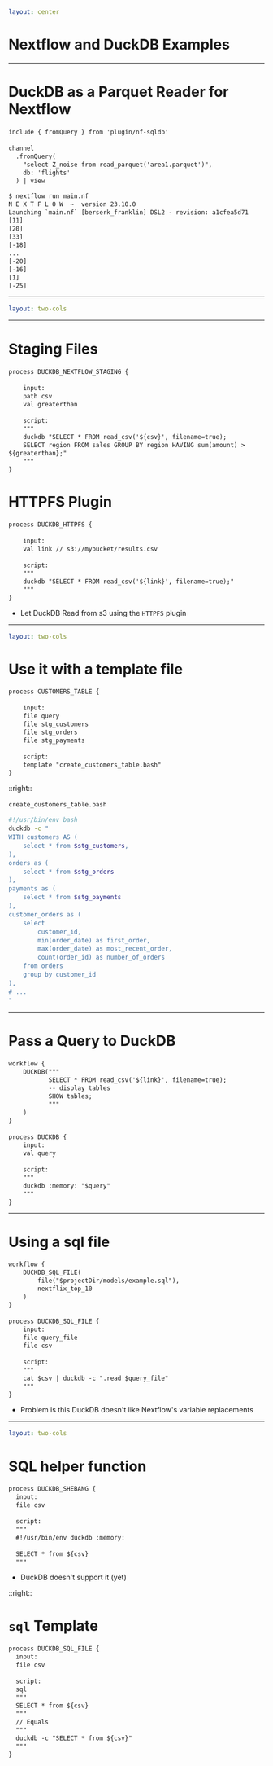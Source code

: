 ```yml
layout: center
```

# Nextflow and DuckDB Examples

---

# DuckDB as a Parquet Reader for Nextflow

```nextflow{all|5}
include { fromQuery } from 'plugin/nf-sqldb'

channel
  .fromQuery(
    "select Z_noise from read_parquet('area1.parquet')",
    db: 'flights'
  ) | view
```

<v-click>

```console
$ nextflow run main.nf
N E X T F L O W  ~  version 23.10.0
Launching `main.nf` [berserk_franklin] DSL2 - revision: a1cfea5d71
[11]
[20]
[33]
[-18]
...
[-20]
[-16]
[1]
[-25]
```

</v-click>

---

```yaml
layout: two-cols
```

<!-- # Templating baked in -->

<template v-slot:default>

<logos-dbt class="text-8xl mx-2" />

```sql{all|2}
with customers as (
    select * from {{ ref('stg_customers') }}
),
-- ...
```

</template>
<template v-slot:right>

![Nextflow](https://raw.githubusercontent.com/nextflow-io/trademark/master/nextflow-logo-bg-light.svg)

```nextflow{all|8-10|9}
process DUCKDB_SQL_FILE {
  input:
  path stg_customers_file

  script:
  """
  duckdb -c "
  with customers as (
    select * from ${stg_customers_file}
  ),
  -- ...
  "
  """
}
```

</template>

<!-- Seeing all of the dbt stuff and thinking: Nextflow can do that -->

---

# Staging Files

```nextflow {all|4|9|5|10}
process DUCKDB_NEXTFLOW_STAGING {

    input:
    path csv
    val greaterthan

    script:
    """
    duckdb "SELECT * FROM read_csv('${csv}', filename=true);
    SELECT region FROM sales GROUP BY region HAVING sum(amount) > ${greaterthan};"
    """
}
```

<v-click>

# HTTPFS Plugin

</v-click>

<v-click>

```nextflow {all|4|8}
process DUCKDB_HTTPFS {

    input:
    val link // s3://mybucket/results.csv

    script:
    """
    duckdb "SELECT * FROM read_csv('${link}', filename=true);"
    """
}
```

</v-click>
<v-click>

- Let DuckDB Read from s3 using the `HTTPFS` plugin

</v-click>

<!-- This is powerful because DuckDB can pull only the parts it needs in the parquet files -->

---

```yml
layout: two-cols
```

# Use it with a template file

```nextflow
process CUSTOMERS_TABLE {

    input:
    file query
    file stg_customers
    file stg_orders
    file stg_payments

    script:
    template "create_customers_table.bash"
}
```

::right::

`create_customers_table.bash`

```bash
#!/usr/bin/env bash
duckdb -c "
WITH customers AS (
    select * from $stg_customers,
),
orders as (
    select * from $stg_orders
),
payments as (
    select * from $stg_payments
),
customer_orders as (
    select
        customer_id,
        min(order_date) as first_order,
        max(order_date) as most_recent_order,
        count(order_id) as number_of_orders
    from orders
    group by customer_id
),
# ...
"
```

---

# Pass a Query to DuckDB

```nextflow{all|3-5,12,16}
workflow {
    DUCKDB("""
           SELECT * FROM read_csv('${link}', filename=true);
           -- display tables
           SHOW tables;
           """
    )
}

process DUCKDB {
    input:
    val query

    script:
    """
    duckdb :memory: "$query"
    """
}
```

<!-- TODO Add result -->

---

<!-- Why would you ever want to do that? -->
<!-- TODO # Hook passing a query into SQLbot -->
<!-- --- -->

# Using a sql file

<!-- TODO Test this -->
<!-- TODO Sync up the order of this with passing a query -->

```nextflow{all|3,10,15|4,11,15}
workflow {
    DUCKDB_SQL_FILE(
        file("$projectDir/models/example.sql"),
        nextflix_top_10
    )
}

process DUCKDB_SQL_FILE {
    input:
    file query_file
    file csv

    script:
    """
    cat $csv | duckdb -c ".read $query_file"
    """
}
```

<v-click>

- Problem is this DuckDB doesn't like Nextflow's variable replacements

</v-click>

---

```yml
layout: two-cols
```

# SQL helper function

```nextflow{all|7}
process DUCKDB_SHEBANG {
  input:
  file csv

  script:
  """
  #!/usr/bin/env duckdb :memory:

  SELECT * from ${csv}
  """
```

<v-click>

- DuckDB doesn't support it (yet)

</v-click>

::right::

<v-click>

# `sql` Template

</v-click>

<v-click>

```nextflow {all|6|6-9|11-13}
process DUCKDB_SQL_FILE {
  input:
  file csv

  script:
  sql
  """
  SELECT * from ${csv}
  """
  // Equals
  """
  duckdb -c "SELECT * from ${csv}"
  """
}
```

</v-click>
